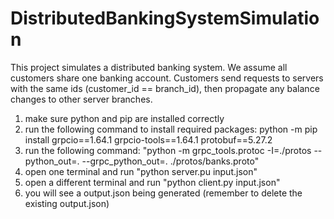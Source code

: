 # DistributedBankingSystemSimulation
This project simulates a distributed banking system.
We assume all customers share one banking account.
Customers send requests to servers with the same ids (customer_id == branch_id),
then propagate any balance changes to other server branches.

1. make sure python and pip are installed correctly
2. run the following command to install required packages:
   python -m pip install grpcio==1.64.1 grpcio-tools==1.64.1 protobuf==5.27.2
4. run the following command:
   "python -m grpc_tools.protoc -I=./protos --python_out=. --grpc_python_out=. ./protos/banks.proto"
5. open one terminal and run "python server.pu input.json"
6. open a different terminal and run "python client.py input.json"
7. you will see a output.json being generated (remember to delete the existing output.json)
